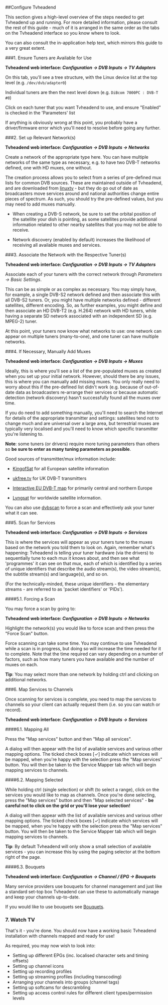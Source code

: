 ##Configure Tvheadend

This section gives a high-level overview of the steps needed to get Tvheadend
up and running. For more detailed information, please consult the rest of
this guide - much of it is arranged in the same order as the tabs on the
Tvheadend interface so you know where to look.

You can also consult the in-application help text, which mirrors this guide
to a very great extent.

###1. Ensure Tuners are Available for Use

**Tvheadend web interface: _Configuration -> DVB Inputs -> TV Adapters_**

On this tab, you'll see a tree structure, with the Linux device list at the
top level (e.g. `/dev/dvb/adapter0`)

Individual tuners are then the next level down (e.g. `DiBcom 7000PC : DVB-T #0`)

Click on each tuner that you want Tvheadend to use, and ensure "Enabled"
is checked in the 'Parameters' list

If anything is obviously wrong at this point, you probably have a
driver/firmware error which you'll need to resolve before going any further.

###2. Set up Relevant Network(s)

**Tvheadend web interface: _Configuration -> DVB Inputs -> Networks_**

Create a network of the appropriate type here. You can have multiple networks
of the same type as necessary, e.g. to have two DVB-T networks defined,
one with HD muxes, one without.

The creation process allows you to select from a series of pre-defined mux
lists for common DVB sources. These are maintained outside of Tvheadend, and
are downloaded from [linuxtv](http://git.linuxtv.org/cgit.cgi/dtv-scan-tables.git/) -
but they do go out of date as broadcasters move services around and national
authorities change entire pieces of spectrum. As such, you should try the
pre-defined values, but you may need to add muxes manually.

* When creating a DVB-S network, be sure to set the orbital 
position of the satellite your dish is pointing, as some satellites 
provide additional information related to other nearby satellites that 
you may not be able to receive.

* Network discovery (enabled by default) increases the likelihood of 
receiving all available muxes and services.

###3. Associate the Network with the Respective Tuner(s)

**Tvheadend web interface: _Configuration -> DVB Inputs -> TV Adapters_**

Associate each of your tuners with the correct network through _Parameters -> Basic Settings_. 

This can be as simple or as complex as necessary. You may simply have, for
example, a single DVB-S2 network defined and then associate this with all
DVB-S2 tuners. Or, you might have multiple networks defined - different
satellites, different encoding. So, as further examples, you might define
and then associate an HD DVB-T2 (e.g. H.264) network with HD tuners, while
having a separate SD network associated with an independent SD (e.g. MPEG-2)
tuner. 

At this point, your tuners now know what networks to use: one network can
appear on multiple tuners (many-to-one), and one tuner can have multiple
networks.

###4. If Necessary, Manually Add Muxes

**Tvheadend web interface: _Configuration -> DVB Inputs -> Muxes_**

Ideally, this is where you'll see a list of the pre-populated muxes as created
when you set up your initial network. However, should there be any issues,
this is where you can manually add missing muxes. You only really need to
worry about this if the pre-defined list didn't work (e.g. because of
out-of-date data as broadcasters re-arrange their services or because automatic
detection (network discovery) hasn't successfully found all the muxes over time. 

If you do need to add something manually, you'll need to search the Internet
for details of the appropriate transmitter and settings: satellites tend not
to change much and are universal over a large area, but terrestrial muxes
are typically very localised and you'll need to know which specific transmitter
you're listening to. 

**Note**: some tuners (or drivers) require more tuning parameters than others so 
**be sure to enter as many tuning parameters as possible**.

Good sources of transmitter/mux information include:

* [KingofSat](http://en.kingofsat.net) for all European satellite information

* [ukfree.tv](http://www.ukfree.tv/maps/freeview) for UK DVB-T transmitters

* [Interactive EU DVB-T map](http://www.dvbtmap.eu/mapmux.html) for primarily
central and northern Europe

* [Lyngsat](http://www.lyngsat.com/) for worldwide satellite information.

You can also use [dvbscan](http://www.linuxtv.org/wiki/index.php/Dvbscan) to
force a scan and effectively ask your tuner what it can see.

###5. Scan for Services

**Tvheadend web interface: _Configuration -> DVB Inputs -> Services_**

This is where the services will appear as your tuners tune to the muxes based
on the network you told them to look on. Again, remember what's happening: 
Tvheadend is telling your tuner hardware (via the drivers) to sequentially
tune to each mux it knows about, and then see what 'programmes' it can see
on that mux, each of which is identified by a series of unique identifiers
that describe the audio stream(s), the video stream(s), the subtitle stream(s)
and language(s), and so on.

(For the technically-minded, these unique identifiers - the elementary streams - are referred to as 'packet identifiers' or 'PIDs').

####5.1. Forcing a Scan

  You may force a scan by going to:

  **Tvheadend web interface: _Configuration -> DVB Inputs -> Networks_**

  Highlight the network(s) you would like to force scan and then press 
  the "Force Scan" button. 
  
  Force scanning can take some time. You may continue to use Tvheadend 
  while a scan is in progress, but doing so will increase the time 
  needed for it to complete. Note that the time required can vary 
  depending on a number of factors, such as how many tuners you 
  have available and the number of muxes on each.
  
  **Tip**: You may select more than one network by holding ctrl and 
  clicking on additional networks. 

###6. Map Services to Channels

Once scanning for services is complete, you need to map the services to 
channels so your client can actually request them (i.e. so you can watch
or record).

**Tvheadend web interface: _Configuration -> DVB Inputs -> Services_**

####6.1. Mapping All

  Press the "Map services" button and then "Map all services". 
  
  A dialog will then appear with the list of available services and various 
  other mapping options. The ticked check boxes [✓] indicate which 
  services will be mapped, when you're happy with the selection press 
  the "Map services" button. You will then be taken to the Service 
  Mapper tab which will begin mapping services to channels. 
  
####6.2. Mapping Selected

  While holding ctrl (single selection) or shift (to select a range), 
  click on the services you would like to map as channels. Once you're 
  done selecting, press the "Map services" button and then 
  "Map selected services" - **be careful not to click on the grid or 
  you'll lose your selection!**
    
  A dialog will then appear with the list of available services and 
  various other mapping options. The ticked check boxes [✓] indicate 
  which services will be mapped, when you're happy with the selection 
  press the "Map services" button. You will then be taken to the 
  Service Mapper tab which will begin mapping services to channels. 

  **Tip**: By default Tvheadend will only show a small selection of 
  available services - you can increase this by using the paging 
  selector at the bottom right of the page.

####6.3. Bouquets

  **Tvheadend web interface: _Configuration -> Channel / EPG -> Bouquets_**

  Many service providers use bouquets for channel management and just 
  like a standard set-top box Tvheadend can use these to automatically 
  manage and keep your channels up-to-date.
  
  If you would like to use bouquets see [Bouquets](class/bouquet).

### 7. Watch TV

That's it - you're done. You should now have a working basic Tvheadend
installation with channels mapped and ready for use!

As required, you may now wish to look into:

* Setting up different EPGs (inc. localised character sets and timing offsets)
* Setting up channel icons
* Setting up recording profiles
* Setting up streaming profiles (including transcoding)
* Arranging your channels into groups (channel tags)
* Setting up softcams for descrambling
* Setting up access control rules for different client types/permission levels
